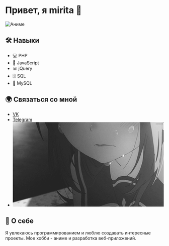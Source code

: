 # Привет, я mirita 👋
![Аниме](https://i.pinimg.com/originals/5c/d8/fb/5cd8fb1abdd778bd6c22bf68fbfa1dc5.jpg)

## 🛠 Навыки
- 💻 PHP
- 📜 JavaScript 
- 📊 jQuery
- 🗄️ SQL
- 🐬 MySQL
## 🌍 Связаться со мной
- [VK](https://vk.com/meeymirita)
- [Telegram](https://t.me/meeymirita)
- ![Описание GIF](img/cry1.gif)
## 🎨 О себе
Я увлекаюсь программированием и люблю создавать интересные проекты. Мое хобби - аниме и разработка веб-приложений.
